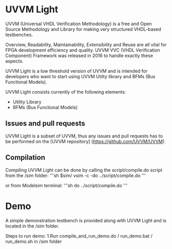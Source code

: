 #  UVVM Light
UVVM (Universal VHDL Verification Methodology) is a free and Open Source Methodology and Library for making very structured VHDL-based testbenches.

Overview, Readability, Maintainability, Extensibility and Reuse are all vital for FPGA development efficiency and quality.
UVVM VVC (VHDL Verification Component) Framework was released in 2016 to handle exactly these aspects.

UVVM Light is a low threshold version of UVVM and is intended for developers who want to start using UVVM Utilty library and BFMs (Bus Functional Models).

UVVM Light consists currently of the following elements:
- Utility Library
- BFMs (Bus Functional Models)


## Issues and pull requests
UVVM Light is a subset of UVVM, thus any issues and pull requests has to be performed on the [UVVM repository] (https://github.com/UVVM/UVVM). 


## Compilation
Compiling UVVM Light can be done by calling the script/compile.do script from the /sim folder:
'''sh
$sim/ vsim -c -do ../script/compile.do
'''

or from Modelsim terminal:
'''sh
do ../script/compile.do
'''

# Demo
A simple demonstration testbench is provided along with UVVM Light and is located in the /sim folder. 

Steps to run demo:
1.Run compile_and_run_demo.do / run_demo.bat / run_demo.sh in /sim folder

